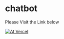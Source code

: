 # chatbot

Please Visit the Link below

[![At Vercel](https://www.svgrepo.com/show/354513/vercel-icon.svg)](https://gemini-ai-chatbot-gules-nu.vercel.app/)

